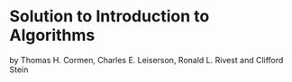 # Solution to Introduction to Algorithms 
by Thomas H. Cormen, Charles E. Leiserson, Ronald L. Rivest and Clifford Stein
